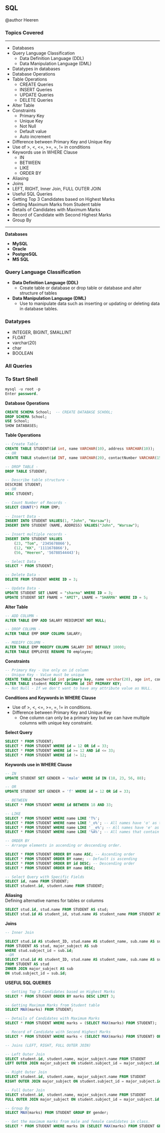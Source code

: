 ## SQL

 @author Heeren

 ### Topics Covered 
---
- Databases
- Query Language Classification
  - Data Definition Language (DDL)
  - Data Manipulation Language (DML)
- Datatypes in databases
- Database Operations
- Table Operations
  - CREATE Queries
  - INSERT Queries
  - UPDATE Queries
  - DELETE Queries
- Alter Table
- Constraints
  - Primary Key
  - Unique Key
  - Not Null
  - Default value
  - Auto increment
- Difference between Primary Key and Unique Key
- Use of >, <, <=, >=, =, != in conditions
- Keywords use in WHERE Clause
  - IN
  - BETWEEN
  - LIKE
  - ORDER BY
- Aliasing
- Joins
- LEFT, RIGHT, Inner Join, FULL OUTER JOIN
- Useful SQL Queries
- Getting Top 3 Candidates based on Highest Marks
- Getting Maximum Marks from Student table
- Details of Candidates with Maximum Marks
- Record of Candidate with Second Highest Marks
- Group By
--- 

**Databases**

- **MySQL**
- **Oracle**
- **PostgreSQL**
- **MS SQL**

### Query Language Classification

- **Data Definition Language (DDL)**
  - Create table or database or drop table or database and alter structure of tables
- **Data Manipulation Language (DML)**
  - Use to manipulate data such as inserting or updating or deleting data in database tables.

### Datatypes

- INTEGER, BIGINT, SMALLINT
- FLOAT
- varchar(20)
- char
- BOOLEAN

### All Queries

### To Start Shell
```sql
mysql -u root -p 
Enter password.
```

**Database Operations**
```sql
CREATE SCHEMA School;  -- CREATE DATABASE SCHOOL;
DROP SCHEMA School;
USE School;
SHOW DATABASES;
```
**Table Operations**
```sql
-- Create Table -
CREATE TABLE STUDENT(id int, name VARCHAR(10), address VARCHAR(10));
-- OR
CREATE TABLE student(id INT, name VARCHAR(20), contactNumber VARCHAR(15));

-- DROP TABLE -
DROP TABLE STUDENT;

-- Describe table structure -
DESCRIBE STUDENT;
-- OR
DESC STUDENT;

-- Count Number of Records - 
SELECT COUNT(*) FROM EMP;
 
-- Insert Data - 
INSERT INTO STUDENT VALUES(1, "John", "Warsaw");
INSERT INTO STUDENT (NAME, ADDRESS) VALUES("John", "Warsaw");

-- Insert multiple records - 
INSERT INTO STUDENT VALUES
    (23, "Tom", '2345678866'),
    (12, "KK", '1111678866'),
    (56, "Heeren", '56788544443');

-- Select Data -
SELECT * FROM STUDENT;

-- Delete Data -
DELETE FROM STUDENT WHERE ID = 3;

-- Update Data -
UPDATE STUDENT SET LNAME = "sharma" WHERE ID = 3;
UPDATE STUDENT SET FNAME = "AMIT", LNAME = "SHARMA" WHERE ID = 5;
```
**Alter Table**
```sql
-- ADD COLUMN -
ALTER TABLE EMP ADD SALARY MEDIUMINT NOT NULL;

-- DROP COLUMN -
ALTER TABLE EMP DROP COLUMN SALARY;

-- MODIFY COLUMN -
ALTER TABLE EMP MODIFY COLUMN SALARY INT DEFAULT 10000;
ALTER TABLE EMPLOYEE RENAME TO employee;
```

**Constraints**
```sql
-- Primary Key - Use only on id column
-- Unique Key - Value must be unique
CREATE TABLE teacher(id int primary key, name varchar(20), age int, contactno varchar(20) unique key);
ALTER TABLE student MODIFY COLUMN id INT PRIMARY KEY;
-- Not Null - If we don't want to have any attribute value as NULL.
```

**Conditions and Keywords in WHERE Clause**
- Use of >, <, <=, >=, =, != in conditions.
- Difference between Primary Key and Unique Key
  - One column can only be a primary key but we can have multiple columns with unique key constraint.

**Select Query**
```sql
SELECT * FROM STUDENT;
SELECT * FROM STUDENT WHERE id = 12 OR id = 33;
SELECT * FROM STUDENT WHERE id >= 12 AND id <= 33;
SELECT * FROM STUDENT WHERE id != 12;
```
**Keywords use in WHERE Clause**
```sql
-- IN
UPDATE STUDENT SET GENDER = 'male' WHERE id IN (18, 23, 56, 88);

-- OR	
UPDATE STUDENT SET GENDER = 'f' WHERE id = 12 OR id = 33;

-- BETWEEN
SELECT * FROM STUDENT WHERE id BETWEEN 18 AND 33;

-- LIKE
SELECT * FROM STUDENT WHERE name LIKE 'T%';
SELECT * FROM STUDENT WHERE name LIKE '_o%'; -- All names have 'o' as the second character
SELECT * FROM STUDENT WHERE name LIKE '__e%'; -- All names have 'e' as the third character
SELECT * FROM STUDENT WHERE name LIKE '%A%'; -- All names that contain 'A' anywhere in the string

-- ORDER BY
-- Arrange elements in ascending or descending order.

SELECT * FROM STUDENT ORDER BY name ASC; -- Ascending order
SELECT * FROM STUDENT ORDER BY name; -- Default is ascending
SELECT * FROM STUDENT ORDER BY id DESC; -- Descending order
SELECT * FROM STUDENT ORDER BY name DESC;

-- Select Query with Specific Fields
SELECT id, name FROM STUDENT;
SELECT student.id, student.name FROM STUDENT;
```
**Aliasing**    
Defining alternative names for tables or columns    
```sql
SELECT stud.id, stud.name FROM STUDENT AS stud;
SELECT stud.id AS student_id, stud.name AS student_name FROM STUDENT AS stud;
```
**Joins**
```sql
-- Inner Join

SELECT stud.id AS student_ID, stud.name AS student_name, sub.name AS subject_name 
FROM STUDENT AS stud, major_subject AS sub 
WHERE stud.subject_id = sub.id;
--OR
SELECT stud.id AS student_ID, stud.name AS student_name, sub.name AS subject_name 
FROM STUDENT AS stud 
INNER JOIN major_subject AS sub 
ON stud.subject_id = sub.id;

```
**USEFUL SQL QUERIES**
```sql
-- Getting Top 3 Candidates based on Highest Marks
SELECT * FROM STUDENT ORDER BY marks DESC LIMIT 3;

-- Getting Maximum Marks from Student table
SELECT MAX(marks) FROM STUDENT;

-- Details of Candidates with Maximum Marks
SELECT * FROM STUDENT WHERE marks = (SELECT MAX(marks) FROM STUDENT);

-- Record of Candidate with Second Highest Marks
SELECT * FROM STUDENT WHERE marks < (SELECT MAX(marks) FROM STUDENT) ORDER BY marks DESC LIMIT 1;

-- Joins (LEFT, RIGHT, FULL OUTER JOIN)

-- Left Outer Join
SELECT student.id, student.name, major_subject.name FROM STUDENT 
LEFT OUTER JOIN major_subject ON student.subject_id = major_subject.id;

-- Right Outer Join
SELECT student.id, student.name, major_subject.name FROM STUDENT 
RIGHT OUTER JOIN major_subject ON student.subject_id = major_subject.id;

-- Full Outer Join
SELECT student.id, student.name, major_subject.name FROM STUDENT 
FULL OUTER JOIN major_subject ON student.subject_id = major_subject.id;

-- Group By
SELECT MAX(marks) FROM STUDENT GROUP BY gender; 

-- Get the maximum marks from male and female candidates in class.
SELECT * FROM STUDENT WHERE marks IN (SELECT MAX(marks) FROM STUDENT GROUP BY gender);
```



